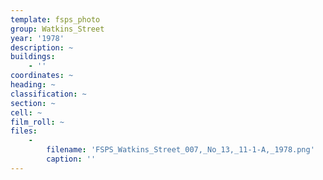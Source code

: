 ```yaml
---
template: fsps_photo
group: Watkins_Street
year: '1978'
description: ~
buildings:
    - ''
coordinates: ~
heading: ~
classification: ~
section: ~
cell: ~
film_roll: ~
files:
    -
        filename: 'FSPS_Watkins_Street_007,_No_13,_11-1-A,_1978.png'
        caption: ''
---
```

